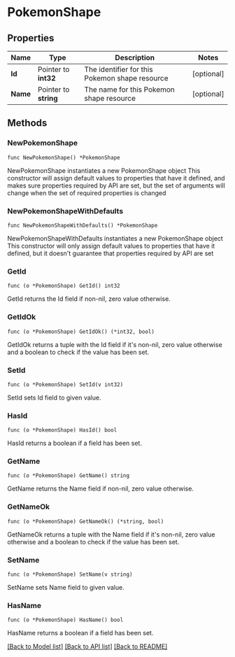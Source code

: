 # PokemonShape

## Properties

Name | Type | Description | Notes
------------ | ------------- | ------------- | -------------
**Id** | Pointer to **int32** | The identifier for this Pokemon shape resource | [optional] 
**Name** | Pointer to **string** | The name for this Pokemon shape resource | [optional] 

## Methods

### NewPokemonShape

`func NewPokemonShape() *PokemonShape`

NewPokemonShape instantiates a new PokemonShape object
This constructor will assign default values to properties that have it defined,
and makes sure properties required by API are set, but the set of arguments
will change when the set of required properties is changed

### NewPokemonShapeWithDefaults

`func NewPokemonShapeWithDefaults() *PokemonShape`

NewPokemonShapeWithDefaults instantiates a new PokemonShape object
This constructor will only assign default values to properties that have it defined,
but it doesn't guarantee that properties required by API are set

### GetId

`func (o *PokemonShape) GetId() int32`

GetId returns the Id field if non-nil, zero value otherwise.

### GetIdOk

`func (o *PokemonShape) GetIdOk() (*int32, bool)`

GetIdOk returns a tuple with the Id field if it's non-nil, zero value otherwise
and a boolean to check if the value has been set.

### SetId

`func (o *PokemonShape) SetId(v int32)`

SetId sets Id field to given value.

### HasId

`func (o *PokemonShape) HasId() bool`

HasId returns a boolean if a field has been set.

### GetName

`func (o *PokemonShape) GetName() string`

GetName returns the Name field if non-nil, zero value otherwise.

### GetNameOk

`func (o *PokemonShape) GetNameOk() (*string, bool)`

GetNameOk returns a tuple with the Name field if it's non-nil, zero value otherwise
and a boolean to check if the value has been set.

### SetName

`func (o *PokemonShape) SetName(v string)`

SetName sets Name field to given value.

### HasName

`func (o *PokemonShape) HasName() bool`

HasName returns a boolean if a field has been set.


[[Back to Model list]](../README.md#documentation-for-models) [[Back to API list]](../README.md#documentation-for-api-endpoints) [[Back to README]](../README.md)


